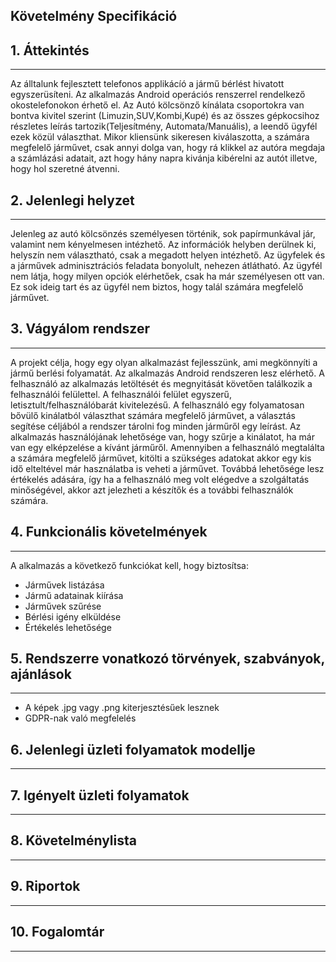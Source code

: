 ## Követelmény Specifikáció

## 1. Áttekintés
---
Az álltalunk fejlesztett telefonos applikácíó a jármű bérlést hivatott egyszerüsíteni. Az alkalmazás Android operációs renszerrel rendelkező okostelefonokon érhető el. Az Autó kölcsönző kínálata csoportokra van bontva kivitel szerint (Limuzin,SUV,Kombi,Kupé) és az összes gépkocsihoz részletes leírás tartozik(Teljesítmény, Automata/Manuális), a leendő ügyfél ezek közül választhat. Mikor kliensünk sikeresen kiválaszotta, a számára megfelelő járművet, csak annyi dolga van, hogy rá klikkel az autóra megdaja a számlázási adatait, azt hogy hány napra kivánja kibérelni az autót illetve, hogy hol szeretné átvenni.

## 2. Jelenlegi helyzet
---
Jelenleg az autó kölcsönzés személyesen történik, sok papírmunkával jár, valamint nem kényelmesen intézhető. Az információk helyben derülnek ki, helyszín nem választható, csak a megadott helyen intézhető. Az ügyfelek és a járművek adminisztrációs feladata bonyolult, nehezen átlátható. Az ügyfél nem látja, hogy milyen opciók elérhetőek, csak ha már személyesen ott van. Ez sok ideig tart és az ügyfél nem biztos, hogy talál számára megfelelő járművet.

## 3. Vágyálom rendszer
---
A projekt célja, hogy egy olyan alkalmazást fejlesszünk, ami megkönnyíti a jármű berlési folyamatát. Az alkalmazás Android rendszeren lesz elérhető. A felhasználó az alkalmazás letöltését és megnyitását követően találkozik a felhasználói felülettel. A felhasználói felület egyszerű, letisztult/felhasználóbarát kivitelezésű. A felhasználó egy folyamatosan bővülő kinálatból választhat számára megfelelő járművet, a választás segítése céljából a rendszer tárolni fog minden járműről egy leírást. Az alkalmazás használójának lehetősége van, hogy szűrje a kinálatot, ha már van egy elképzelése a kívánt járműről. Amennyiben a felhasználó megtalálta a számára megfelelő járművet, kitölti a szükséges adatokat akkor egy kis idő elteltével már használatba is veheti a járművet. Továbbá lehetősége lesz értékelés adására, így ha a felhasználó meg volt elégedve a szolgáltatás minőségével, akkor azt jelezheti a készítők és a további felhasználók számára.

## 4. Funkcionális követelmények
---
A alkalmazás a következő funkciókat kell, hogy biztosítsa:
- Járművek listázása
- Jármű adatainak kiírása
- Járművek szűrése
- Bérlési igény elküldése
- Értékelés lehetősége

## 5. Rendszerre vonatkozó törvények, szabványok, ajánlások
---
- A képek .jpg vagy .png kiterjesztésűek lesznek
- GDPR-nak való megfelelés

## 6. Jelenlegi üzleti folyamatok modellje
---


## 7. Igényelt üzleti folyamatok
---


## 8. Követelménylista
---


## 9. Riportok
---


## 10. Fogalomtár
---

